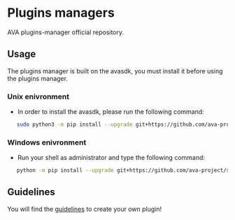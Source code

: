 # Plugins managers

AVA plugins-manager official repository.

## Usage

The plugins manager is built on the avasdk, you must install it before using the plugins manager.

### Unix enivronment

  - In order to install the avasdk, please run the following command:

```bash
   sudo python3 -m pip install --upgrade git+https://github.com/ava-project/sdk
```

### Windows enivronment

  - Run your shell as administrator and type the following command:

```bash
   python -m pip install --upgrade git+https://github.com/ava-project/sdk
```

## Guidelines

You will find the [guidelines](https://github.com/ava-project/ava-plugins-guidelines/wiki) to create your own plugin!
